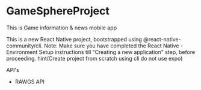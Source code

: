 # GameSphereProject
This is Game information & news mobile app

This is a new React Native project, bootstrapped using @react-native-community/cli.
Note: Make sure you have completed the React Native - Environment Setup instructions till "Creating a new application" step, before proceeding. hint(Create project from scratch using cli do not use expo)

API's
- RAWGS API
